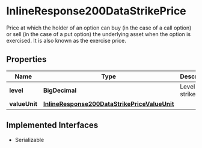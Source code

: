 

# InlineResponse200DataStrikePrice

Price at which the holder of an option can buy (in the case of a call option)                  or sell (in the case of a put option) the underlying asset when the option is exercised.                  It is also known as the exercise price.

## Properties

Name | Type | Description | Notes
------------ | ------------- | ------------- | -------------
**level** | **BigDecimal** | Level of the strike price. |  [optional]
**valueUnit** | [**InlineResponse200DataStrikePriceValueUnit**](InlineResponse200DataStrikePriceValueUnit.md) |  |  [optional]


## Implemented Interfaces

* Serializable


